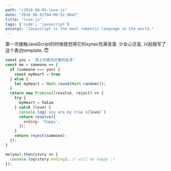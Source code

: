 ```yaml
---
path: "/2016-08-01-love-js"
date: "2016-08-01T04:00:52.904Z"
title: "love.js"
tags: ['code', 'javascript']
excerpt: "Javascript is the most romantic language in the world."
---
```


<p class="normal-article">
  第一次接触JavaScript的时候就觉得它的synax充满浪漫. 
  少女心泛滥, 兴起就写了这个表白template. 😇 
</p>

```javascript
const you = '添上你表白对象的名字'
const me = someone => {
  if (someone === you) {
    const myHeart = true
  } else {
    let myHeart = Math.round(Math.random());
  }
  return new Promise((resolve, reject) => {
    try {
      myHeart = false
    } catch (love) {
      console.log(`you are my true ${love}`)
      return resolve({
        ending: 'happy',
      });
    }
    return reject(someone);
  });
}

me(you).then(story => {
  console.log(story.ending); // will be happy :)
});
```

